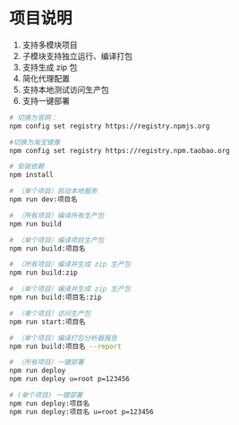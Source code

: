 # 项目说明

 1. 支持多模块项目
 2. 子模块支持独立运行、编译打包
 3. 支持生成 zip 包
 4. 简化代理配置
 5. 支持本地测试访问生产包
 6. 支持一键部署

``` bash
# 切换为官网：
npm config set registry https://registry.npmjs.org

#切换为淘宝镜像
npm config set registry https://registry.npm.taobao.org

# 安装依赖
npm install

# （单个项目）启动本地服务
npm run dev:项目名

# （所有项目）编译所有生产包
npm run build

# （单个项目）编译项目生产包
npm run build:项目名

# （所有项目）编译并生成 zip 生产包
npm run build:zip

# （单个项目）编译并生成 zip 生产包
npm run build:项目名:zip

# （单个项目）访问生产包
npm run start:项目名

# （单个项目）编译打包分析器报告
npm run build:项目名 --report

# （所有项目）一键部署
npm run deploy
npm run deploy u=root p=123456

# (单个项目) 一键部署
npm run deploy:项目名
npm run deploy:项目名 u=root p=123456
```
